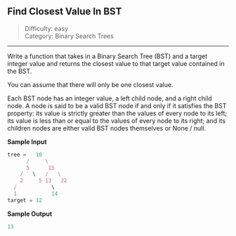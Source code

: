 ## Find Closest Value In BST

> Difficulty: easy  
> Category: Binary Search Trees

---

Write a function that takes in a Binary Search Tree (BST) and a target integer 
value and returns the closest value to that target value contained in the BST.

You can assume that there will only be one closest value.

Each BST node has an integer value, a left child node, and a right child node.
A node is said to be a valid BST node if and only if it satisfies the BST property:
its value is strictly greater than the values of every node to its left; its value
is less than or equal to the values of every node to its right; and its children nodes
are either valid BST nodes themselves or None / null.

**Sample Input**
```javascript
tree =   10
      /     \
      5      15
    /   \   /   \
    2     5 13   22
  /           \
  1           14
target = 12
```

**Sample Output**
```javascript
13
```


